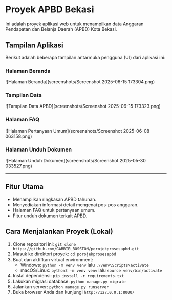
# Proyek APBD Bekasi

Ini adalah proyek aplikasi web untuk menampilkan data Anggaran Pendapatan dan Belanja Daerah (APBD) Kota Bekasi.

## Tampilan Aplikasi

Berikut adalah beberapa tampilan antarmuka pengguna (UI) dari aplikasi ini:

### Halaman Beranda
![Halaman Beranda](screenshots/Screenshot 2025-06-15 173304.png)

### Tampilan Data
![Tampilan Data APBD](screenshots/Screenshot 2025-06-15 173323.png)

### Halaman FAQ
![Halaman Pertanyaan Umum](screenshots/Screenshot 2025-06-08 063158.png)

### Halaman Unduh Dokumen
![Halaman Unduh Dokumen](screenshots/Screenshot 2025-05-30 033527.png)

---

## Fitur Utama

* Menampilkan ringkasan APBD tahunan.
* Menyediakan informasi detail mengenai pos-pos anggaran.
* Halaman FAQ untuk pertanyaan umum.
* Fitur unduh dokumen terkait APBD.

## Cara Menjalankan Proyek (Lokal)

1.  Clone repositori ini:
    `git clone https://github.com/GABRIELBOSSTON/porojekprosesapbd.git`
2.  Masuk ke direktori proyek:
    `cd porojekprosesapbd`
3.  Buat dan aktifkan virtual environment:
    * Windows: `python -m venv venv` lalu `.\venv\Scripts\activate`
    * macOS/Linux: `python3 -m venv venv` lalu `source venv/bin/activate`
4.  Instal dependensi:
    `pip install -r requirements.txt`
5.  Lakukan migrasi database:
    `python manage.py migrate`
6.  Jalankan server:
    `python manage.py runserver`
7.  Buka browser Anda dan kunjungi `http://127.0.0.1:8000/`

